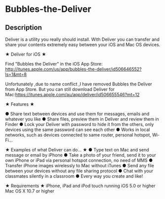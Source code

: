 Bubbles-the-Deliver
===================

## Description
Deliver is a utility you really should install. With Deliver you can transfer and share your contents extremely easy between your iOS and Mac OS devices. 

★ Deliver for iOS ★ 

Find "Bubbles the Deliver" in the iOS App Store: 
http://itunes.apple.com/us/app/bubbles-the-deliver/id506646552?ls=1&mt=8 

Unfortunately ,due to name conflict ,I have removed Bubbles the Deliver from App Store.
But you can still download Deliver for Mac:https://itunes.apple.com/au/app/deliver/id506655546?mt=12

★ Features ★ 

● Share text between devices and use them for messages, emails and whatever you like 
● Share files, preview them in Deliver and review them in Finder 
● Lock your Deliver with password to hide it from the others, only devices using the same password can see each other 
● Works in local networks, such as devices connected to same router, personal hotspot, Wi-Fi... 

★ Examples of what Deliver can do... ★ 
● Type text on Mac and send message or email by iPhone 
● Take a photo of your friend, send it to your own iPhone or iPad via personal hotspot connection, no need of MMS 
● Transfer iPhone images wirelessly to Mac without iTunes 
● Send any file between your devices without any file sharing protocol 
● Chat with your classmates silently in a classroom 
● Every way you create and like! 

★ Requirements ★ 
iPhone, iPad and iPod touch running iOS 5.0 or higher 
Mac OS X 10.7 or higher
